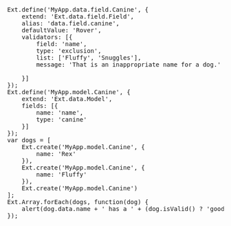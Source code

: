 <pre class="runnable">
Ext.define('MyApp.data.field.Canine', {
    extend: 'Ext.data.field.Field',
    alias: 'data.field.canine',
    defaultValue: 'Rover',
    validators: [{
        field: 'name',
        type: 'exclusion',
        list: ['Fluffy', 'Snuggles'],
        message: 'That is an inappropriate name for a dog.'

    }]
});
Ext.define('MyApp.model.Canine', {
    extend: 'Ext.data.Model',
    fields: [{
        name: 'name',
        type: 'canine'
    }]
});
var dogs = [
    Ext.create('MyApp.model.Canine', {
        name: 'Rex'
    }),
    Ext.create('MyApp.model.Canine', {
        name: 'Fluffy'
    }),
    Ext.create('MyApp.model.Canine')
];
Ext.Array.forEach(dogs, function(dog) {
    alert(dog.data.name + ' has a ' + (dog.isValid() ? 'good' : 'bad') + ' name');
});
</pre>